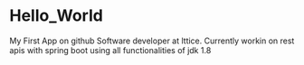 # Hello_World
My First App on github
Software developer at lttice. Currently workin on rest apis with spring boot using all functionalities of jdk 1.8
